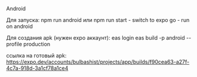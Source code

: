 Android

Для запуска:
npm run android
или npm run start - switch to expo go - run on android

Для создания apk (нужен expo аккаунт):
eas login
eas build -p android --profile production

ссылка на готовый apk:
https://expo.dev/accounts/bulbashist/projects/app/builds/f90cea63-a27f-4c7a-918d-3a1cf78a1ce4
